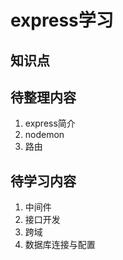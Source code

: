 # express学习
## 知识点



## 待整理内容
1. express简介
2. nodemon
3. 路由


## 待学习内容
1. 中间件
2. 接口开发
3. 跨域
4. 数据库连接与配置

